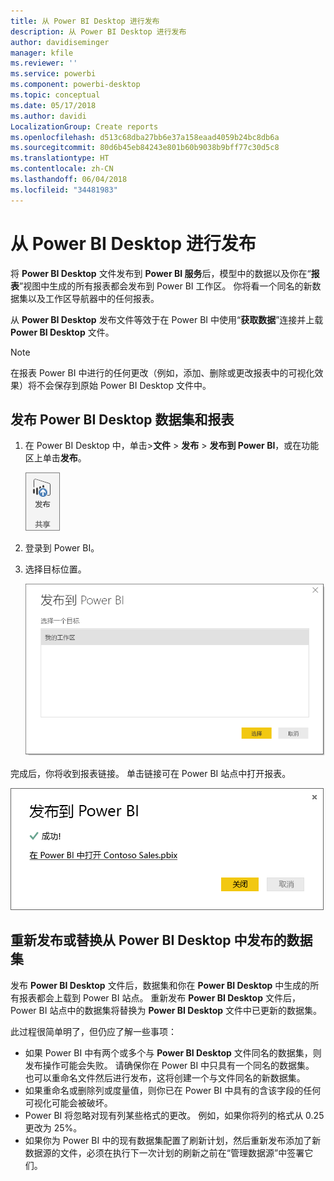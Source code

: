 ```yaml
---
title: 从 Power BI Desktop 进行发布
description: 从 Power BI Desktop 进行发布
author: davidiseminger
manager: kfile
ms.reviewer: ''
ms.service: powerbi
ms.component: powerbi-desktop
ms.topic: conceptual
ms.date: 05/17/2018
ms.author: davidi
LocalizationGroup: Create reports
ms.openlocfilehash: d513c68dba27bb6e37a158eaad4059b24bc8db6a
ms.sourcegitcommit: 80d6b45eb84243e801b60b9038b9bff77c30d5c8
ms.translationtype: HT
ms.contentlocale: zh-CN
ms.lasthandoff: 06/04/2018
ms.locfileid: "34481983"
---
```

# <a name="publish-from-power-bi-desktop"></a>从 Power BI Desktop 进行发布
将 **Power BI Desktop** 文件发布到 **Power BI 服务**后，模型中的数据以及你在“**报表**”视图中生成的所有报表都会发布到 Power BI 工作区。 你将看一个同名的新数据集以及工作区导航器中的任何报表。

从 **Power BI Desktop** 发布文件等效于在 Power BI 中使用“**获取数据**”连接并上载 **Power BI Desktop** 文件。

> [!NOTE]
> 在报表 Power BI 中进行的任何更改（例如，添加、删除或更改报表中的可视化效果）将不会保存到原始 Power BI Desktop 文件中。
> 
> 

## <a name="to-publish-a-power-bi-desktop-dataset-and-reports"></a>发布 Power BI Desktop 数据集和报表
1. 在 Power BI Desktop 中，单击\>**文件** \> **发布** \> **发布到 Power BI**，或在功能区上单击**发布**。  

   ![“发布”按钮](media/desktop-upload-desktop-files/pbid_publish_publishbutton.png)

2. 登录到 Power BI。
3. 选择目标位置。

   ![选择发布目标位置](media/desktop-upload-desktop-files/pbid_publish_select_destination.png)

完成后，你将收到报表链接。 单击链接可在 Power BI 站点中打开报表。

![发布成功对话框](media/desktop-upload-desktop-files/pbid_publish_success.png)

## <a name="re-publish-or-replace-a-dataset-published-from-power-bi-desktop"></a>重新发布或替换从 Power BI Desktop 中发布的数据集
发布 **Power BI Desktop** 文件后，数据集和你在 **Power BI Desktop** 中生成的所有报表都会上载到 Power BI 站点。 重新发布 **Power BI Desktop** 文件后，Power BI 站点中的数据集将替换为 **Power BI Desktop** 文件中已更新的数据集。

此过程很简单明了，但仍应了解一些事项：

* 如果 Power BI 中有两个或多个与 **Power BI Desktop** 文件同名的数据集，则发布操作可能会失败。 请确保你在 Power BI 中只具有一个同名的数据集。 也可以重命名文件然后进行发布，这将创建一个与文件同名的新数据集。
* 如果重命名或删除列或度量值，则你已在 Power BI 中具有的含该字段的任何可视化可能会被破坏。 
* Power BI 将忽略对现有列某些格式的更改。 例如，如果你将列的格式从 0.25 更改为 25%。
* 如果你为 Power BI 中的现有数据集配置了刷新计划，然后重新发布添加了新数据源的文件，必须在执行下一次计划的刷新之前在“管理数据源”中签署它们。

